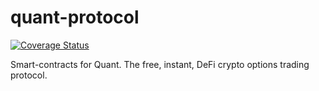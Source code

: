 # quant-protocol

[![Coverage Status](https://coveralls.io/repos/github/Quant-Finance-HQ/quant-protocol-new/badge.svg?branch=main&t=zJXht6)](https://coveralls.io/github/Quant-Finance-HQ/quant-protocol?branch=main)

Smart-contracts for Quant. The free, instant, DeFi crypto options trading protocol.
